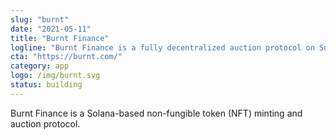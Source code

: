 ```yaml
---
slug: "burnt"
date: "2021-05-11"
title: "Burnt Finance"
logline: "Burnt Finance is a fully decentralized auction protocol on Solana."
cta: "https://burnt.com/"
category: app
logo: /img/burnt.svg
status: building
---
```


Burnt Finance is a Solana-based non-fungible token (NFT) minting and auction protocol.
